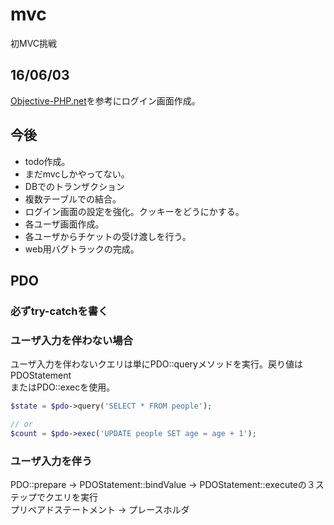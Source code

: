 # mvc

初MVC挑戦  

## 16/06/03
[Objective-PHP.net](http://www.objective-php.net/)を参考にログイン画面作成。

## 今後
- todo作成。
- まだmvcしかやってない。
- DBでのトランザクション
- 複数テーブルでの結合。
- ログイン画面の設定を強化。クッキーをどうにかする。
- 各ユーザ画面作成。
- 各ユーザからチケットの受け渡しを行う。
- web用バグトラックの完成。


## PDO 
### 必ずtry-catchを書く

### ユーザ入力を伴わない場合
ユーザ入力を伴わないクエリは単にPDO::queryメソッドを実行。戻り値はPDOStatement  
またはPDO::execを使用。  
```php
$state = $pdo->query('SELECT * FROM people');

// or
$count = $pdo->exec('UPDATE people SET age = age + 1');
```

### ユーザ入力を伴う
PDO::prepare -> PDOStatement::bindValue -> PDOStatement::executeの３ステップでクエリを実行  
プリペアドステートメント -> プレースホルダ  


